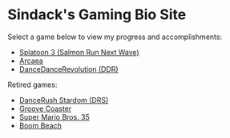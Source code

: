 # Sindack's Gaming Bio Site

Select a game below to view my progress and accomplishments:

- [Splatoon 3 (Salmon Run Next Wave)](splat3/splat3.md)
- [Arcaea](arcaea/arcaea.md)
- [DanceDanceRevolution (DDR)](ddr/ddr.md)

Retired games:
- [DanceRush Stardom (DRS)](drs/drs.md)
- [Groove Coaster](gc/gc.md)
- [Super Mario Bros. 35](smb35/smb35.md)
- [Boom Beach](boom_beach/boom_beach.md)

